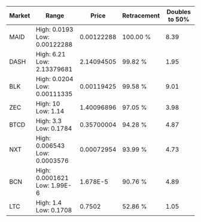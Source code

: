 | Market | Range | Price| Retracement | Doubles to 50% |
| --- | --- | --- | --- | --- |
| MAID | High: 0.0193<br />Low: 0.00122288 | 0.00122288 | 100.00 % | 8.39 |
| DASH | High: 6.21<br />Low: 2.13379681 | 2.14094505 | 99.82 % | 1.95 |
| BLK | High: 0.0204<br />Low: 0.00111335 | 0.00119425 | 99.58 % | 9.01 |
| ZEC | High: 10<br />Low: 1.14 | 1.40096896 | 97.05 % | 3.98 |
| BTCD | High: 3.3<br />Low: 0.1784 | 0.35700004 | 94.28 % | 4.87 |
| NXT | High: 0.006543<br />Low: 0.0003576 | 0.00072954 | 93.99 % | 4.73 |
| BCN | High: 0.0001621<br />Low: 1.99E-6 | 1.678E-5 | 90.76 % | 4.89 |
| LTC | High: 1.4<br />Low: 0.1708 | 0.7502 | 52.86 % | 1.05 |

